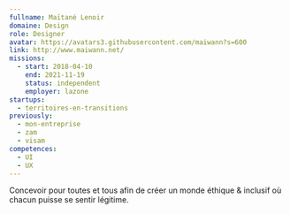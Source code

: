 ```yaml
---
fullname: Maïtané Lenoir
domaine: Design
role: Designer
avatar: https://avatars3.githubusercontent.com/maiwann?s=600
link: http://www.maiwann.net/
missions:
  - start: 2018-04-10
    end: 2021-11-19
    status: independent
    employer: lazone
startups:
  - territoires-en-transitions
previously:
  - mon-entreprise
  - zam
  - visam
competences:
  - UI
  - UX
---
```

Concevoir pour toutes et tous afin de créer un monde éthique & inclusif où chacun puisse se sentir légitime.
